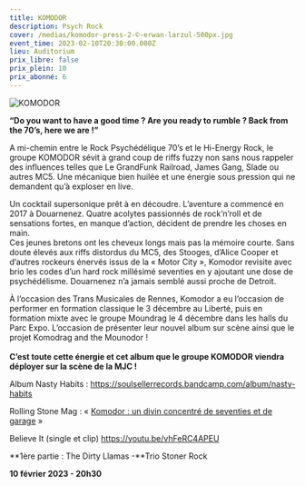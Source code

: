 ```yaml
---
title: KOMODOR
description: Psych Rock
cover: /medias/komodor-press-2-©-erwan-larzul-500px.jpg
event_time: 2023-02-10T20:30:00.000Z
lieu: Auditorium
prix_libre: false
prix_plein: 10
prix_abonné: 6
---
```

![KOMODOR](/medias/komodor-press-2-©-erwan-larzul-500px.jpg)

**“Do you want to have a good time ? Are you ready to rumble ? Back from the 70’s, here we are !”**

A mi-chemin entre le Rock Psychédélique 70’s et le Hi-Energy Rock, le groupe KOMODOR sévit à grand coup de riffs fuzzy non sans nous rappeler des influences telles que Le GrandFunk Railroad, James Gang, Slade ou autres MC5. Une mécanique bien huilée et une énergie sous pression qui ne demandent qu’à exploser en live.

Un cocktail supersonique prêt à en découdre. L’aventure a commencé en 2017 à Douarnenez. Quatre acolytes passionnés de rock’n’roll et de sensations fortes, en manque d’action, décident de prendre les choses en main.\
Ces jeunes bretons ont les cheveux longs mais pas la mémoire courte. Sans doute élevés aux riffs distordus du MC5, des Stooges, d’Alice Cooper et d’autres rockeurs énervés issus de la « Motor City », Komodor revisite avec brio les codes d’un hard rock millésimé seventies en y ajoutant une dose de psychédélisme. Douarnenez n’a jamais semblé aussi proche de Detroit.

À l’occasion des Trans Musicales de Rennes, Komodor a eu l’occasion de performer en formation classique le 3 décembre au Liberté, puis en formation mixte avec le groupe Moundrag le 4 décembre dans les halls du Parc Expo. L’occasion de présenter leur nouvel album sur scène ainsi que le projet Komodrag and the Mounodor !\
\
**C’est toute cette énergie et cet album que le groupe KOMODOR viendra déployer sur la scène de la MJC !**

Album Nasty Habits : <https://soulsellerrecords.bandcamp.com/album/nasty-habits>

Rolling Stone Mag : « [Komodor : un divin concentré de seventies et de garage](https://www.rollingstone.fr/trans-musicales-2021-komodor-gardiens-rock-de-douarnenez/) »

Believe It (single et clip) <https://youtu.be/vhFeRC4APEU>



**1ère partie : The Dirty Llamas -**Trio Stoner Rock

**10 février 2023 - 20h30**